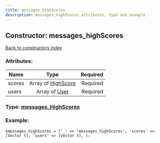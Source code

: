 ```yaml
---
title: messages_highScores
description: messages_highScores attributes, type and example
---
```

## Constructor: messages\_highScores  
[Back to constructors index](index.md)



### Attributes:

| Name     |    Type       | Required |
|----------|:-------------:|---------:|
|scores|Array of [HighScore](../types/HighScore.md) | Required|
|users|Array of [User](../types/User.md) | Required|



### Type: [messages\_HighScores](../types/messages_HighScores.md)


### Example:

```
$messages_highScores = ['_' => 'messages_highScores', 'scores' => [Vector t], 'users' => [Vector t], ];
```